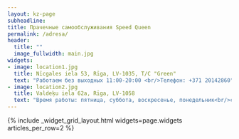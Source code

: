 ```yaml
---
layout: kz-page
subheadline:
title: Прачечные самообслуживания Speed Queen
permalink: /adresa/
header:
  title: ""
  image_fullwidth: main.jpg
widgets:
- image: location1.jpg
  title: Nīcgales iela 53, Rīga, LV-1035, T/C "Green"
  text: "Работаем без выходных 11:00-20:00 <br/>Телефон: +371 20142860"
- image: location2.jpg
  title: Valdeķu iela 62a, Rīga, LV-1058
  text: "Время работы: пятница, суббота, воскресенье, понедельник<br/>с 11:00 до 19:00<br/>Телефон: +371 22337337"
---
```


<!-- warning: "Прачечная самообслуживания не будет работать 23. и 24. июня 2022. года." -->
<!-- warning: "Изменения времени работы:<br/>24. декабря 2022. года 11:00 - 16:00<br/>25. декабря 2022. года выходной<br/>31. декабря 2022. года 11:00 - 16:00<br/>01. января 2023. года выходной" -->

{% include _widget_grid_layout.html widgets=page.widgets articles_per_row=2 %}
